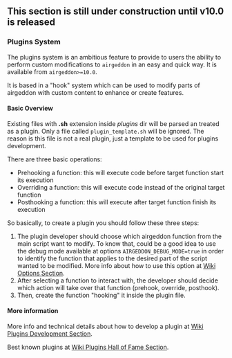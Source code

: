 ## This section is still under construction until v10.0 is released

### Plugins System

The plugins system is an ambitious feature to provide to users the ability to perform custom modifications to `airgeddon` in an easy and quick way. It is available from `airgeddon>=10.0`.

It is based in a "hook" system which can be used to modify parts of airgeddon with custom content to enhance or create features.

#### Basic Overview

Existing files with **.sh** extension inside _plugins_ dir will be parsed an treated as a plugin. Only a file called `plugin_template.sh` will be ignored. The reason is this file is not a real plugin, just a template to be used for plugins development.

There are three basic operations:
 - Prehooking a function: this will execute code before target function start its execution
 - Overriding a function: this will execute code instead of the original target function
 - Posthooking a function: this will execute after target function finish its execution

So basically, to create a plugin you should follow these three steps:

1. The plugin developer should choose which airgeddon function from the main script want to modify. To know that, could be a good idea to use the debug mode available at options `AIRGEDDON_DEBUG_MODE=true` in order to identify the function that applies to the desired part of the script wanted to be modified. More info about how to use this option at [Wiki Options Section].
2. After selecting a function to interact with, the developer should decide which action will take over that function (prehook, override, posthook).
3. Then, create the function "hooking" it inside the plugin file.

#### More information

More info and technical details about how to develop a plugin at [Wiki Plugins Development Section].

Best known plugins at [Wiki Plugins Hall of Fame Section].

[Wiki Options Section]: https://github.com/v1s1t0r1sh3r3/airgeddon/wiki/Options
[Wiki Plugins Development Section]: https://github.com/v1s1t0r1sh3r3/airgeddon/wiki/Plugins%20Development
[Wiki Plugins Hall of Fame Section]: https://github.com/v1s1t0r1sh3r3/airgeddon/wiki/Plugins%20Hall%20of%20Fame
